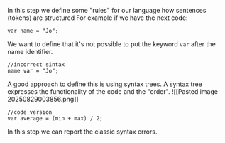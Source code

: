 In this step we define some "rules" for our language how sentences (tokens) are structured
For example if we have the next code:
```lox
var name = "Jo";
```
We want to define that it's not possible to put the keyword `var` after the name identifier.
 ```lox
 //incorrect sintax
 name var = "Jo";
 ```
 A good approach to define this is using syntax trees. A syntax tree expresses the functionality of the code and the "order".
 ![[Pasted image 20250829003856.png]]
 ```lox
 //code version
 var average = (min + max) / 2;
 ```
 In this step we can report the classic syntax errors.